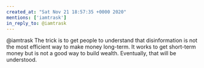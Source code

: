```yaml
---
created_at: "Sat Nov 21 18:57:35 +0000 2020"
mentions: ['iamtrask']
in_reply_to: @iamtrask
---
```


@iamtrask The trick is to get people to understand that disinformation is not the most efficient way to make money long-term. It works to get short-term money but is not a good way to build wealth. Eventually, that will be understood.